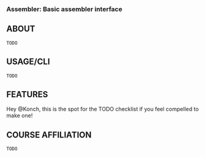 ### Assembler: Basic assembler interface

## ABOUT
`TODO`

## USAGE/CLI
`TODO`

## FEATURES
Hey @Konch, this is the spot for the TODO checklist if you feel compelled to make one!

## COURSE AFFILIATION
`TODO`
